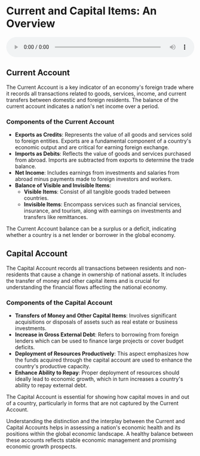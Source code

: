 # Current and Capital Items: An Overview

<audio controls style="width: 100%;">
  <source src="../../../../../audio/4th_sem/GB/Unit-5 Introduction to Global Finance/5.b Current Items, Capital Items.mp3" type="audio/mpeg">
  Your browser does not support the audio element.
</audio>


## Current Account

The Current Account is a key indicator of an economy's foreign trade where it records all transactions related to goods, services, income, and current transfers between domestic and foreign residents. The balance of the current account indicates a nation's net income over a period.

### Components of the Current Account

- **Exports as Credits**: Represents the value of all goods and services sold to foreign entities. Exports are a fundamental component of a country's economic output and are critical for earning foreign exchange.
- **Imports as Debits**: Reflects the value of goods and services purchased from abroad. Imports are subtracted from exports to determine the trade balance.
- **Net Income**: Includes earnings from investments and salaries from abroad minus payments made to foreign investors and workers.
- **Balance of Visible and Invisible Items**:
  - **Visible Items**: Consist of all tangible goods traded between countries.
  - **Invisible Items**: Encompass services such as financial services, insurance, and tourism, along with earnings on investments and transfers like remittances.

The Current Account balance can be a surplus or a deficit, indicating whether a country is a net lender or borrower in the global economy.

## Capital Account

The Capital Account records all transactions between residents and non-residents that cause a change in ownership of national assets. It includes the transfer of money and other capital items and is crucial for understanding the financial flows affecting the national economy.

### Components of the Capital Account

- **Transfers of Money and Other Capital Items**: Involves significant acquisitions or disposals of assets such as real estate or business investments.
- **Increase in Gross External Debt**: Refers to borrowing from foreign lenders which can be used to finance large projects or cover budget deficits.
- **Deployment of Resources Productively**: This aspect emphasizes how the funds acquired through the capital account are used to enhance the country's productive capacity.
- **Enhance Ability to Repay**: Proper deployment of resources should ideally lead to economic growth, which in turn increases a country's ability to repay external debt.

The Capital Account is essential for showing how capital moves in and out of a country, particularly in forms that are not captured by the Current Account.


Understanding the distinction and the interplay between the Current and Capital Accounts helps in assessing a nation's economic health and its positions within the global economic landscape. A healthy balance between these accounts reflects stable economic management and promising economic growth prospects.
